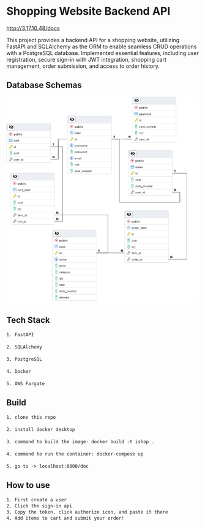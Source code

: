 # Shopping Website Backend API

<http://3.17.10.48/docs>

This project provides a backend API for a shopping website, utilizing FastAPI and SQLAlchemy as the ORM to enable seamless CRUD operations with a PostgreSQL database. Implemented essential features, including user registration, secure sign-in with JWT integration, shopping cart management, order submission, and access to order history.


## Database Schemas

![ishop db](pics/ishop.png)

## Tech Stack
    1. FastAPI

    2. SQLAlchemy

    3. PostgreSQL

    4. Docker

    5. AWS Fargate

## Build
    1. clone this repo

    2. install docker desktop

    3. command to build the image: docker build -t ishop .

    4. command to run the container: docker-compose up

    5. go to -> localhost:8000/doc

## How to use

    1. First create a user
    2. Click the sign-in api
    3. Copy the token, click authorize icon, and paste it there
    4. Add items to cart and submit your order!
